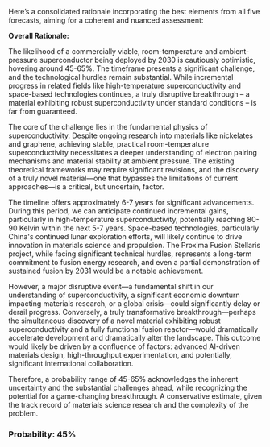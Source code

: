 Here’s a consolidated rationale incorporating the best elements from all five forecasts, aiming for a coherent and nuanced assessment:

**Overall Rationale:**

The likelihood of a commercially viable, room-temperature and ambient-pressure superconductor being deployed by 2030 is cautiously optimistic, hovering around 45-65%. The timeframe presents a significant challenge, and the technological hurdles remain substantial. While incremental progress in related fields like high-temperature superconductivity and space-based technologies continues, a truly disruptive breakthrough – a material exhibiting robust superconductivity under standard conditions – is far from guaranteed.

The core of the challenge lies in the fundamental physics of superconductivity. Despite ongoing research into materials like nickelates and graphene, achieving stable, practical room-temperature superconductivity necessitates a deeper understanding of electron pairing mechanisms and material stability at ambient pressure.  The existing theoretical frameworks may require significant revisions, and the discovery of a truly novel material—one that bypasses the limitations of current approaches—is a critical, but uncertain, factor.

The timeline offers approximately 6-7 years for significant advancements. During this period, we can anticipate continued incremental gains, particularly in high-temperature superconductivity, potentially reaching 80-90 Kelvin within the next 5-7 years. Space-based technologies, particularly China's continued lunar exploration efforts, will likely continue to drive innovation in materials science and propulsion. The Proxima Fusion Stellaris project, while facing significant technical hurdles, represents a long-term commitment to fusion energy research, and even a partial demonstration of sustained fusion by 2031 would be a notable achievement.

However, a major disruptive event—a fundamental shift in our understanding of superconductivity, a significant economic downturn impacting materials research, or a global crisis—could significantly delay or derail progress. Conversely, a truly transformative breakthrough—perhaps the simultaneous discovery of a novel material exhibiting robust superconductivity and a fully functional fusion reactor—would dramatically accelerate development and dramatically alter the landscape.  This outcome would likely be driven by a confluence of factors: advanced AI-driven materials design, high-throughput experimentation, and potentially, significant international collaboration.

Therefore, a probability range of 45-65% acknowledges the inherent uncertainty and the substantial challenges ahead, while recognizing the potential for a game-changing breakthrough. A conservative estimate, given the track record of materials science research and the complexity of the problem.

### Probability: 45%